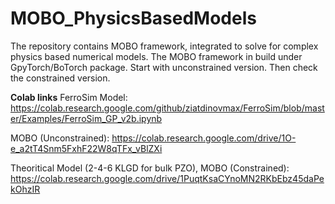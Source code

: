 # MOBO_PhysicsBasedModels
The repository contains MOBO framework, integrated to solve for complex physics based numerical models.
The MOBO framework in build under GpyTorch/BoTorch package.
Start with unconstrained version. Then check the constrained version.


**Colab links**
FerroSim Model: https://colab.research.google.com/github/ziatdinovmax/FerroSim/blob/master/Examples/FerroSim_GP_v2b.ipynb

MOBO (Unconstrained): https://colab.research.google.com/drive/1O-e_a2tT4Snm5FxhF22W8qTFx_vBlZXi

Theoritical Model (2-4-6 KLGD for bulk PZO), MOBO (Constrained): https://colab.research.google.com/drive/1PuqtKsaCYnoMN2RKbEbz45daPekOhzIR

